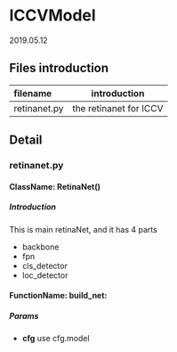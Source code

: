 # ICCVModel

2019.05.12

## Files introduction

|filename|introduction|
|:----|:-----:|
|retinanet.py|the retinanet for ICCV|

## Detail

### retinanet.py

#### ClassName: RetinaNet()

##### Introduction

This is main retinaNet, and it has 4 parts
- backbone
- fpn
- cls_detector
- loc_detector

#### FunctionName: build_net:

##### Params
- **cfg** use  cfg.model
    